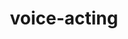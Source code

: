 ---
# Voice Acting
type: widget_page
title: voice-acting

# Voice Acting is headless, other widget pages are not.
headless: false
---